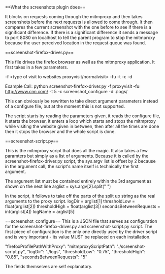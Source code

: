 ==What the screenshots plugin does==

It blocks on requests coming through the mitmproxy and then takes screenshots before the next requests is allowed to come through.  It then compares the current screenshot with the one before to see if there is a significant difference.  If there is a significant difference it sends a message to port 8080 on localhost to tell the parent program to stop the mitmproxy because the user perceived location in the request queue was found.

==screenshot-firefox-driver.py==

This file drives the firefox browser as well as the mitmproxy application.  It first takes in a few parameters.

-f <type of visit to websites proxyvisit/normalvisit>
-fu <website the visit first>
-t <number of times to visit>
-c <configure file>
-d <directory where logs should be stored>

Example Call:
python screenshot-firefox-driver.py -f proxyvisit -fu http://www.cnn.com/ -t 5 -c screenshot_configure -d ./logs/

This can obviously be rewritten to take direct argument parameters instead of a configure file, but at the moment this is not supported.

The script starts by reading the parameters given, it reads the configure file, it starts the browser, it enters a loop which starts and stops the mitmproxy while visiting the website given in between, then after all the times are done then it stops the browser and the whole script is done. 

==screenshot-script.py==

This is the mitmproxy script that does all the magic.  It also takes a few paramters but simply as a list of arguments.  Because it is called by the screenshot-firefox-driver.py script, the sys.argv list is offset by 2 because in the argument call, the script's name itself is technically the first argument.

The argument list must be contained entirely within the 3rd argument as shown on the next line
arglist = sys.argv[2].split(" ")

In the script, it follows to take off the parts of the split up string as the real arguments to the proxy script.
logDir = arglist[1]
thresholdLow = float(arglist[2])
thresholdHigh = float(arglist[3])
secondsBetweenRequests = int(arglist[4])
logName = arglist[5]

==screenshot_configure==
This is a JSON file that serves as configuration for the screenshot-firefox-driver.py and screenshot-script.py script.  The first piece of configuration is the only one directly used by the driver script and is very important - its value MUST be replaced on each installation.

"firefoxProfilePathWithProxy": <must be the full path to the proxy directory>
"mitmproxyScriptPath": "./screenshot-script.py",
"logDir": "./logs",
"thresholdLow": "0.75",
"thresholdHigh": "0.85",
"secondsBetweenRequests": "5"

The fields themselves are self explanatory.


